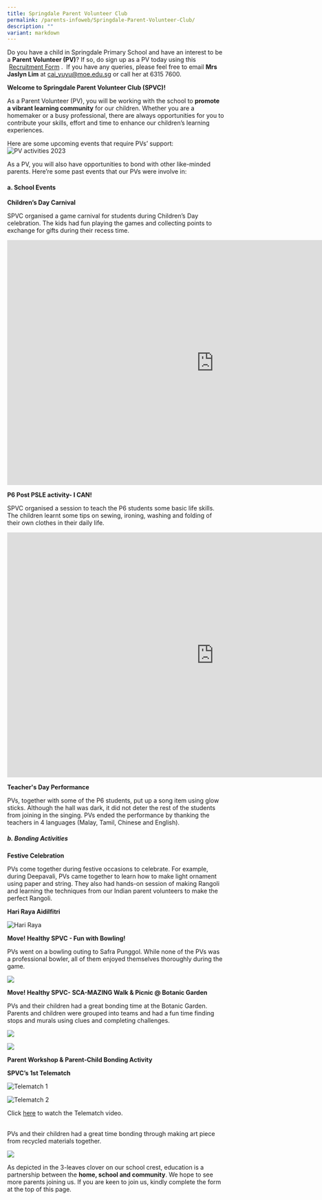 ```yaml
---
title: Springdale Parent Volunteer Club
permalink: /parents-infoweb/Springdale-Parent-Volunteer-Club/
description: ""
variant: markdown
---
```

Do you have a child in Springdale Primary School and have an interest to be a **Parent Volunteer (PV)**? If so, do sign up as a PV today using this  &nbsp;[Recruitment Form](/files/Parent_Volunteer_Form.pdf)&nbsp;.
&nbsp;If you have any queries, please feel free to email **Mrs Jaslyn Lim** at cai_yuyu@moe.edu.sg&nbsp;or call her at 6315 7600.


**Welcome to Springdale Parent Volunteer Club (SPVC)!**

As a Parent Volunteer (PV), you will be working with the school to **promote a vibrant learning community** for our children. Whether you are a homemaker or a busy professional, there are always opportunities for you to contribute your skills, effort and time to enhance our children’s learning experiences.

Here are some upcoming events that require PVs’ support:
![PV activities 2023](/images/pv%20activities%202023.PNG)

As a PV, you will also have opportunities to bond with other like-minded parents. Here’re some past events that our PVs were involve in:

#### a. School Events


**Children’s Day Carnival**

SPVC organised a game carnival for students during Children’s Day celebration. The kids had fun playing the games and collecting points to exchange for gifts during their recess time.


<iframe src="https://docs.google.com/presentation/d/e/2PACX-1vRl140G6N6jJc4Ua6-Sprco6E_dI6j9ac3nVsrrqYERFNIP_oeFFiaqMJYLjnsmplhuj0EoD5FtNbfJ/embed?start=false&amp;loop=false&amp;delayms=3000" frameborder="0" width="960" height="569" allowfullscreen="true"></iframe>

**P6 Post PSLE activity- I CAN!**  

SPVC organised a session to teach the P6 students some basic life skills. The children learnt some tips on sewing, ironing, washing and folding of their own clothes in their daily life.

<iframe allowfullscreen="true" height="569" width="960" frameborder="0" src="https://docs.google.com/presentation/d/e/2PACX-1vQdwNCmKfRl8TffVqWh1544zz7WatAFA1u7cE4zrxuipRTBrG77PjS8tJCX0dxP742N5b1NJhK0cbgA/embed?start=false&amp;loop=false&amp;delayms=3000"></iframe>

**Teacher's Day Performance**

PVs, together with some of the P6 students, put up a song item using glow sticks. Although the hall was dark, it did not deter the rest of the students from joining in the singing. PVs ended the performance by thanking the teachers in 4 languages (Malay, Tamil, Chinese and English).


##### b. Bonding Activities

**Festive Celebration**  

PVs come together during festive occasions to celebrate. For example, during Deepavali, PVs came together to learn how to make light ornament using paper and string. They also had hands-on session of making Rangoli and learning the techniques from our Indian parent volunteers to make the perfect Rangoli. 

**Hari Raya Aidilfitri**

![Hari Raya](/images/spvc%20hari%20raya%202023.png)


**Move! Healthy SPVC - Fun with Bowling!**

PVs went on a bowling outing to Safra Punggol. While none of the PVs was a professional bowler, all of them enjoyed themselves thoroughly during the game.


![](/images/Move!%20Health.jpeg)


**Move! Healthy SPVC- SCA-MAZING Walk &amp; Picnic @ Botanic Garden**

PVs and their children had a great bonding time at the Botanic Garden. Parents and children were grouped into teams and had a fun time finding stops and murals using clues and completing challenges. 

![](/images/picnic.jpeg)

![](/images/picnic%202.png)

**Parent Workshop &amp; Parent-Child Bonding Activity**&nbsp;

**SPVC’s 1st Telematch**

![Telematch 1](/images/spvc%20telematch%20pic%201.png)

![Telematch 2](/images/spvc%20telematch%20pic%202.png)

Click [here](https://www.youtube.com/watch?v=aRvJ7hW5UnI) to watch the Telematch video. 

<br>
PVs and their children had a great time bonding through making art piece from recycled materials together.

![](/images/Parent%201.png)

As depicted in the 3-leaves clover on our school crest, education is a partnership between the **home, school and community**. We hope to see more parents joining us. If you are keen to join us, kindly complete the form at the top of this page.